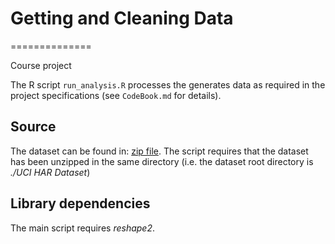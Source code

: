 # Getting and Cleaning Data

==============

Course project

The R script `run_analysis.R` processes the generates data as required in the project specifications (see `CodeBook.md` for details).

## Source

The dataset can be found in: [zip file](https://d396qusza40orc.cloudfront.net/getdata%2Fprojectfiles%2FUCI%20HAR%20Dataset.zip).
The script requires that the dataset has been unzipped in the same directory (i.e. the dataset root directory is _./UCI HAR Dataset_)

## Library dependencies

The main script requires *reshape2*.
